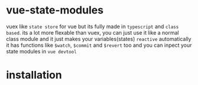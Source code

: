 # vue-state-modules
vuex like `state store` for vue but its fully made in `typescript` and `class based`.
its a lot more flexable than vuex, you can just use it like a normal class module and it just makes your variables(states) `reactive` automatically
it has functions like `$watch`, `$commit` and `$revert` too
and you can inpect your state modules in `vue devtool`

# installation